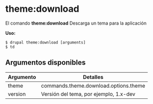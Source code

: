 # theme:download
El comando **theme:download** Descarga un tema para la aplicación

**Uso:**
```
$ drupal theme:download [arguments] 
$ td  
```

## Argumentos disponibles
Argumento | Detalles
---------|-------------
theme | commands.theme.download.options.theme
version | Versión del tema, por ejemplo, 1.x-dev
